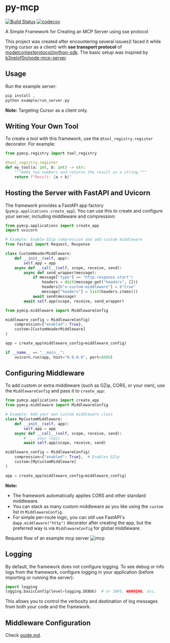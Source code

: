 # py-mcp

[![Build Status](https://github.com/Agent-Hellboy/py-sse-mcp/actions/workflows/python-ci.yml/badge.svg)](https://github.com/Agent-Hellboy/py-sse-mcp/actions/workflows/python-ci.yml)
[![codecov](https://codecov.io/gh/Agent-Hellboy/py-sse-mcp/branch/master/graph/badge.svg)](https://codecov.io/gh/Agent-Hellboy/py-sse-mcp)

A Simple Framework for Creating an MCP Server using sse protocol


This project was created after encountering several issues(I faced it while trying cursor as a client) with **sse transport protocol** of [modelcontextprotocol/python-sdk](https://github.com/modelcontextprotocol/python-sdk). The basic setup was inspired by [b3nelof0n/node-mcp-server](https://github.com/b3nelof0n/node-mcp-server/blob/main/server.js).

## Usage

Run the example server:
   ```bash
   pip install .
   python example/run_server.py
   ```

**Note:** Targeting Cursor as a client only.

## Writing Your Own Tool

To create a tool with this framework, use the `@tool_registry.register` decorator. For example:

```python
from pymcp.registry import tool_registry

@tool_registry.register
def my_tool(a: int, b: int) -> str:
    """Adds two numbers and returns the result as a string."""
    return f"Result: {a + b}"
```

## Hosting the Server with FastAPI and Uvicorn

The framework provides a FastAPI app factory (`pymcp.applications.create_app`). You can use this to create and configure your server, including middleware and compression:

```python
from pymcp.applications import create_app
import uvicorn

# Example: Enable GZip compression and add custom middleware
from fastapi import Request, Response

class CustomHeaderMiddleware:
    def __init__(self, app):
        self.app = app
    async def __call__(self, scope, receive, send):
        async def send_wrapper(message):
            if message["type"] == "http.response.start":
                headers = dict(message.get("headers", []))
                headers[b"x-custom-middleware"] = b"true"
                message["headers"] = list(headers.items())
            await send(message)
        await self.app(scope, receive, send_wrapper)

from pymcp.middleware import MiddlewareConfig

middleware_config = MiddlewareConfig(
    compression={"enabled": True},
    custom=[CustomHeaderMiddleware]
)

app = create_app(middleware_config=middleware_config)

if __name__ == "__main__":
    uvicorn.run(app, host="0.0.0.0", port=8088)
```

## Configuring Middleware

To add custom or extra middleware (such as GZip, CORS, or your own), use the `MiddlewareConfig` and pass it to `create_app`:

```python
from pymcp.applications import create_app
from pymcp.middleware import MiddlewareConfig

# Example: Add your own custom middleware class
class MyCustomMiddleware:
    def __init__(self, app):
        self.app = app
    async def __call__(self, scope, receive, send):
        # ... your logic ...
        await self.app(scope, receive, send)

middleware_config = MiddlewareConfig(
    compression={"enabled": True},  # Enables GZip
    custom=[MyCustomMiddleware]
)

app = create_app(middleware_config=middleware_config)
```

**Note:**  
- The framework automatically applies CORS and other standard middleware.
- You can stack as many custom middleware as you like using the `custom` list in `MiddlewareConfig`.
- For simple per-route logic, you can still use FastAPI's `@app.middleware("http")` decorator after creating the app, but the preferred way is via `MiddlewareConfig` for global middleware.

Request flow of an example mcp server 
![mcp](./mcp.png)

## Logging

By default, the framework does not configure logging. To see debug or info logs from the framework, configure logging in your application (before importing or running the server):

```python
import logging
logging.basicConfig(level=logging.DEBUG)  # or INFO, WARNING, etc.
```

This allows you to control the verbosity and destination of log messages from both your code and the framework.

## Middleware Configuration

Check [guide.md](./guide.md).





